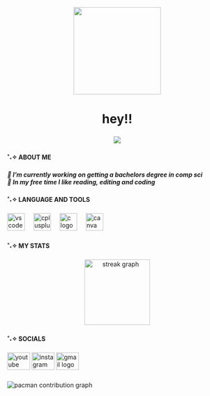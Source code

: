 <div align="center">
  <img height="200" src="https://camo.githubusercontent.com/a69ef1e4a173201181c22ac940c8b17935229d4d45ac5276631cbf4ba3d21db4/68747470733a2f2f6d69722d73332d63646e2d63662e626568616e63652e6e65742f70726f6a6563745f6d6f64756c65732f646973702f3630313031343131363737303437352e363036386265666634363430612e676966"  />
</div>

###

<h1 align="center">hey!!</h1>

###

<div align="center">
  <img src="https://visitor-badge.laobi.icu/badge?page_id=ffatyma.ffatyma&"  />
</div>

###

<h4 align="left">˚˖✧ ABOUT ME</h4>

###

<h5 align="left">🎀 I’m currently working on getting a bachelors degree in comp sci<br>🎀 In my free time I like reading, editing and coding</h5>

###

<h4 align="left">˚˖✧ LANGUAGE AND TOOLS</h4>

###

<div align="left">
  <img src="https://img.shields.io/badge/Visual Studio Code-007ACC?logo=visualstudiocode&logoColor=white&style=for-the-badge" height="40" alt="vscode logo"  />
  <img width="12" />
  <img src="https://skillicons.dev/icons?i=cpp" height="40" alt="cplusplus logo"  />
  <img width="12" />
  <img src="https://cdn.simpleicons.org/c/A8B9CC" height="40" alt="c logo"  />
  <img width="12" />
  <img src="https://cdn.simpleicons.org/canva/00C4CC" height="40" alt="canva logo"  />
</div>

###

<h4 align="left">˚˖✧ MY STATS</h4>

###

<div align="center">
  <img src="https://streak-stats.demolab.com?user=ffatyma&locale=en&mode=daily&theme=dracula&hide_border=false&border_radius=5&order=3" height="150" alt="streak graph"  />
</div>

###

<h4 align="left">˚˖✧ SOCIALS</h4>

###

<div align="left">
  <img src="https://raw.githubusercontent.com/maurodesouza/profile-readme-generator/master/src/assets/icons/social/youtube/default.svg" width="52" height="40" alt="youtube logo"  />
  <img src="https://raw.githubusercontent.com/maurodesouza/profile-readme-generator/master/src/assets/icons/social/instagram/default.svg" width="52" height="40" alt="instagram logo"  />
  <img src="https://raw.githubusercontent.com/maurodesouza/profile-readme-generator/master/src/assets/icons/social/gmail/default.svg" width="52" height="40" alt="gmail logo"  />
</div>

###

<picture>
  <source media="(prefers-color-scheme: dark)" srcset="https://raw.githubusercontent.com/ffatyma/ffatyma/output/pacman-contribution-graph-dark.svg">
  <source media="(prefers-color-scheme: light)" srcset="https://raw.githubusercontent.com/ffatyma/ffatyma/output/pacman-contribution-graph.svg">
  <img alt="pacman contribution graph" src="https://raw.githubusercontent.com/ffatyma/ffatyma/output/pacman-contribution-graph.svg">
</picture>

###
